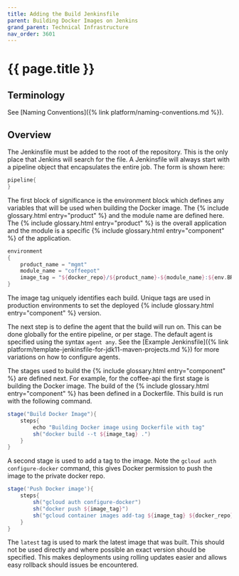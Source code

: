 ```yaml
---
title: Adding the Build Jenkinsfile
parent: Building Docker Images on Jenkins
grand_parent: Technical Infrastructure
nav_order: 3601
---
```


# {{ page.title }}

## Terminology

See [Naming Conventions]({% link platform/naming-conventions.md %}).

## Overview

The Jenkinsfile must be added to the root of the repository. This is the only place that Jenkins will search for the file.
A Jenkinsfile will always start with a pipeline object that encapsulates the entire job. The form is shown here:

```groovy
pipeline{
}
```

The first block of significance is the environment block which defines any variables that will be used when building the Docker image.
The  {% include glossary.html entry="product" %} and the module name are defined here.
The  {% include glossary.html entry="product" %} is the overall application and the module is a specific  {% include glossary.html entry="component" %} of the application.

```groovy
environment
{
    product_name = "mgmt"
    module_name = "coffeepot"
    image_tag = "${docker_repo}/${product_name}-${module_name}:${env.BRANCH_NAME}-${env.BUILD_NUMBER}"
}
```

The image tag uniquely identifies each build. Unique tags are used in production environments to set the deployed  {% include glossary.html entry="component" %} version.

The next step is to define the agent that the build will run on. This can be done globally for the entire pipeline, or per stage.
The default agent is specified using the syntax `agent any`.
See the [Example Jenkinsfile]({% link platform/template-jenkinsfile-for-jdk11-maven-projects.md %})
for more variations on how to configure agents.

The stages used to build the  {% include glossary.html entry="component" %} are defined next. For example, for the coffee-api the first stage is building the Docker image.
 The build of the  {% include glossary.html entry="component" %} has been defined in a Dockerfile. This build is run with the following command.

```groovy
stage("Build Docker Image"){
    steps{
        echo "Building Docker image using Dockerfile with tag"
        sh("docker build --t ${image_tag} .")
    }
}
```

A second stage is used to add a tag to the image. Note the `gcloud auth configure-docker` command, this gives Docker permission
 to push the image to the private docker repo.

```groovy
stage('Push Docker image'){
    steps{
        sh("gcloud auth configure-docker")
        sh("docker push ${image_tag}")
        sh("gcloud container images add-tag ${image_tag} ${docker_repo}/${product_name}-${module_name}:${env.BRANCH_NAME}-latest")
    }
}
```

The `latest` tag is used to mark the latest image that was built. This should not be used directly and where possible an exact version
 should be specified. This makes deployments using rolling updates easier and allows easy rollback should issues be encountered.
